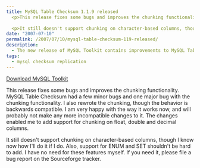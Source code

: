 ```yaml
---
title: MySQL Table Checksum 1.1.9 released
  <p>This release fixes some bugs and improves the chunking functionality.  MySQL Table Checksum had a few minor bugs and one major bug with the chunking functionality.  I also rewrote the chunking, though the behavior is backwards compatible.  I am very happy with the way it works now, and will probably not make any more incompatible changes to it.  The changes enabled me to add support for chunking on float, double and decimal columns.</p>
  
  <p>It still doesn't support chunking on character-based columns, though I know now how I'll do it if I do.  Also, support for ENUM and SET shouldn't be hard to add.  I have no need for these features myself.  If you need it, please file a bug report on the Sourceforge tracker.</p>
date: "2007-07-10"
permalink: /2007/07/10/mysql-table-checksum-119-released/
description:
  - The new release of MySQL Toolkit contains improvements to MySQL Table Checksum
tags:
  - mysql checksum replication
---
```

<p class="download">
  <a href="http://code.google.com/p/maatkit">Download MySQL Toolkit</a>
</p>

This release fixes some bugs and improves the chunking functionality. MySQL Table Checksum had a few minor bugs and one major bug with the chunking functionality. I also rewrote the chunking, though the behavior is backwards compatible. I am very happy with the way it works now, and will probably not make any more incompatible changes to it. The changes enabled me to add support for chunking on float, double and decimal columns.

It still doesn't support chunking on character-based columns, though I know now how I'll do it if I do. Also, support for ENUM and SET shouldn't be hard to add. I have no need for these features myself. If you need it, please file a bug report on the Sourceforge tracker.
